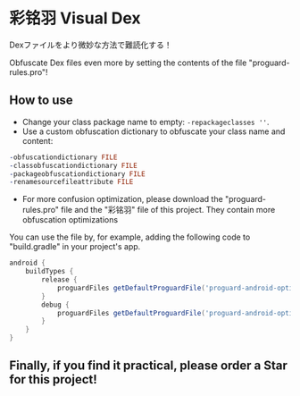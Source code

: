 # 彩铭羽 Visual Dex
Dexファイルをより微妙な方法で難読化する！

Obfuscate Dex files even more by setting the contents of the file "proguard-rules.pro"!

## How to use
- Change your class package name to empty: ```-repackageclasses ''```.
- Use a custom obfuscation dictionary to obfuscate your class name and content: 
``` pro
-obfuscationdictionary FILE
-classobfuscationdictionary FILE
-packageobfuscationdictionary FILE
-renamesourcefileattribute FILE
```
- For more confusion optimization, please download the "proguard-rules.pro" file and the "彩铭羽" file of this project. They contain more obfuscation optimizations

You can use the file by, for example, adding the following code to "build.gradle" in your project's app.
``` gradle
android {
    buildTypes {
        release {
            proguardFiles getDefaultProguardFile('proguard-android-optimize.txt'), 'proguard-rules.pro'
        }
        debug {
            proguardFiles getDefaultProguardFile('proguard-android-optimize.txt'), 'proguard-rules.pro'
        }
    }
}
```

## Finally, if you find it practical, please order a Star for this project!